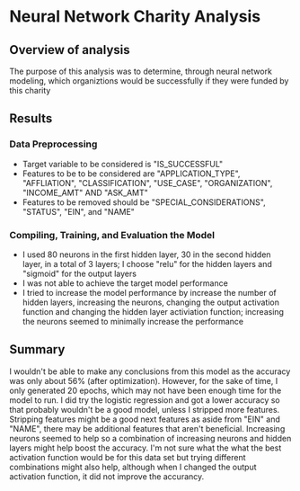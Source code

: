 # Neural Network Charity Analysis

## Overview of analysis
The purpose of this analysis was to determine, through neural network modeling, which organiztions would be successfully if they were funded by this charity

## Results
### Data Preprocessing
- Target variable to be considered is "IS_SUCCESSFUL"
- Features to be to be considered are "APPLICATION_TYPE", "AFFLIATION", "CLASSIFICATION", "USE_CASE", "ORGANIZATION", "INCOME_AMT" AND "ASK_AMT"
- Features to be removed should be "SPECIAL_CONSIDERATIONS", "STATUS", "EIN", and "NAME"

### Compiling, Training, and Evaluation the Model
- I used 80 neurons in the first hidden layer, 30 in the second hidden layer, in a total of 3 layers; I choose "relu" for the hidden layers and "sigmoid" for the output layers
- I was not able to achieve the target model performance
- I tried to increase the model performance by increase the number of hidden layers, increasing the neurons, changing the output activation function and changing the hidden layer activiation function; increasing the neurons seemed to minimally increase the performance

## Summary
I wouldn't be able to make any conclusions from this model as the accuracy was only about 56% (after optimization). However, for the sake of time, I only generated 20 epochs, which may not have been enough time for the model to run. I did try the logistic regression and got a lower accuracy so that probably wouldn't be a good model, unless I stripped more features. Stripping features might be a good next features as aside from "EIN" and "NAME", there may be additional features that aren't beneficial. Increasing neurons seemed to help so a combination of increasing neurons and hidden layers might help boost the accuracy. I'm not sure what the what the best activation function would be for this data set but trying different combinations might also help, although when I changed the output activation function, it did not improve the accurancy. 
